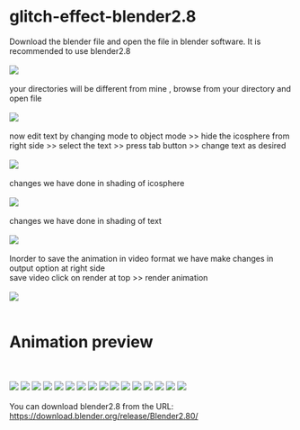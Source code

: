 # glitch-effect-blender2.8
Download the blender file and open the file in blender software. It is recommended to use blender2.8<br><br>
![](/images/img1.png)<br><br>
your directories will be different from mine , browse from your directory and open file <br><br>
![](/images/img2.png)<br><br>
now edit text by changing mode to object mode >> hide the icosphere from right side >> select the text >> press tab button >>
change text as desired <br><br>
![](/images/img3.png)<br><br>
changes we have done in shading of icosphere<br><br>
![](/images/img5.png)<br><br>
changes we have done in shading of text<br><br>
![](/images/img6.png)<br><br>
Inorder to save the animation in video format we have make changes in output option at right side<br>
save video click on render at top >> render animation<br><br>
![](/images/img4.png)<br><br>
# Animation preview
<br><br>
![](/images/1.png)
![](/images/2.png)
![](/images/3.png)
![](/images/4.png)
![](/images/5.png)
![](/images/6.png)
![](/images/7.png)
![](/images/8.png)
![](/images/9.png)
![](/images/10.png)
![](/images/11.png)
![](/images/12.png)
![](/images/12.png)
![](/images/13.png)
![](/images/14.png)
![](/images/15.png)
<br><br>
You can download blender2.8 from the URL: https://download.blender.org/release/Blender2.80/
